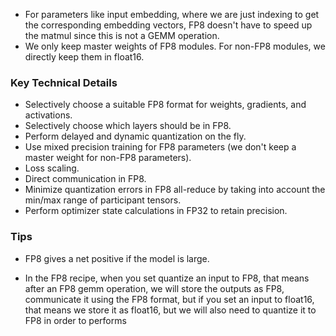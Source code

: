 
- For parameters like input embedding, where we are just indexing to get the corresponding embedding vectors, FP8 doesn't have to speed up the matmul since this is not a GEMM operation.
- We only keep master weights of FP8 modules. For non-FP8 modules, we directly keep them in float16.

### Key Technical Details

- Selectively choose a suitable FP8 format for weights, gradients, and activations.
- Selectively choose which layers should be in FP8.
- Perform delayed and dynamic quantization on the fly.
- Use mixed precision training for FP8 parameters (we don't keep a master weight for non-FP8 parameters).
- Loss scaling.
- Direct communication in FP8.
- Minimize quantization errors in FP8 all-reduce by taking into account the min/max range of participant tensors.
- Perform optimizer state calculations in FP32 to retain precision.


### Tips
- FP8 gives a net positive if the model is large.


- In the FP8 recipe, when you set quantize an input to FP8, that means after an FP8 gemm operation, we will store the outputs as FP8, communicate it using the FP8 format, but if you set an input to float16, that means we store it as float16, but we will also need to quantize it to FP8 in order to performs
